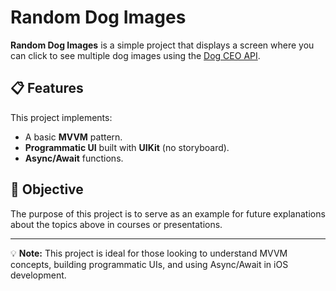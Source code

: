 # Random Dog Images

**Random Dog Images** is a simple project that displays a screen where you can click to see multiple dog images using the [Dog CEO API](https://dog.ceo/).

## 📋 Features

This project implements:
- A basic **MVVM** pattern.
- **Programmatic UI** built with **UIKit** (no storyboard).
- **Async/Await** functions.

## 🎯 Objective

The purpose of this project is to serve as an example for future explanations about the topics above in courses or presentations.

---

💡 **Note:** This project is ideal for those looking to understand MVVM concepts, building programmatic UIs, and using Async/Await in iOS development.
